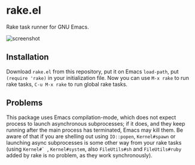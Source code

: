 # rake.el #

Rake task runner for GNU Emacs.

![screenshot](https://github.com/vderyagin/rake.el/raw/master/screenshot.png)

## Installation ##

Download `rake.el` from this repository, put it on Emacs `load-path`,
put `(require 'rake)` in your initialization file. Now you can use `M-x rake`
to run rake tasks, `C-u M-x rake` to run global rake tasks.


## Problems ##

This package uses Emacs compilation-mode, which does not expect process to
launch asynchronous subprocesses; if it does, and they keep running after the
main process has terminated, Emacs may kill them. Be aware of that if you are
shelling out using `IO::popen`, `Kernel#spawn` or launching async subprocesses
is some other way from your rake tasks (using ``Kernel#` ``, `Kernel#system`,
also `FileUtils#sh` and `FileUtils#ruby` added by rake is no problem, as they
work synchronously).
